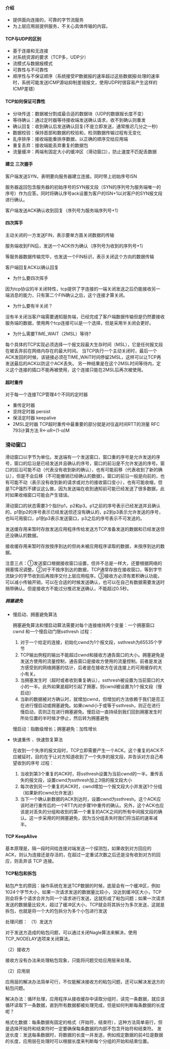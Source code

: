 #### 介绍

* 提供面向连接的，可靠的字节流服务
* 为上层应用层提供服务，不关心具体传输的内容。

#### TCP与UDP的区别
* 基于连接和无连接
* 对系统资源的要求（TCP多，UDP少）
* 流模式与数据报模式
* 可靠性与不可靠性
* 顺序性与不保证顺序（系统接受IP数据报的速率超过这些数据报i处理的速率时，系统可能发送ICMP源站抑制差错报文，使用UDP时很容易产生这样的ICMP差错）


#### TCP如何保证可靠性

* 分块传送：数据被分割成最合适的数据块（UDP的数据报长度不变）
* 等待确认：通过定时器等待接收端发送确认请求，收不到确认则重发
* 确认回复：收到确认后发送确认回复(不是立即发送，通常推迟几分之一秒)
* 数据校验：保持首部和数据的校验和，检测数据传输过程有无变化
* 乱序排序：接收端能重排序数据，以正确的顺序交给应用端
* 重复丢弃：接收端能丢弃重复的数据包
* 流量缓冲：两端有固定大小的缓冲区（滑动窗口），防止速度不匹配丢数据

#### 建立 三次握手

客户端发送SYN，表明要向服务器建立连接。同时带上初始序号ISN

服务器返回包含服务器的初始序号的SYN报文段（SYN的序列号为服务端唯一的序号）作为应答。同时将确认序号ack设置为客户的ISN+1以对客户的SYN报文段进行确认。

客户端发送ACK确认收到回复（序列号为服务端序列号+1）



#### 四次挥手

主动关闭的一方发送FIN，表示要单方面关闭数据的传输

服务端收到FIN后，发送一个ACK作为确认（序列号为收到的序列号+1）

等服务器数据传输完毕，也发送一个FIN标识，表示关闭这个方向的数据传输

客户端回复ACK以确认回复

* 为什么要四次挥手

因为tcp协议的半关闭特性，tcp提供了字连接的一端关闭发送之后仍能接收另一端消息的能力，只有第二个FIN确认之后，这个连接才算关闭。

* 为什么要有半关闭？

没有半关闭当客户端需要通知服务端，已经完成了客户端数据传输但是仍然要接收服务端的数据，使用两个tcp连接可以是一个选择，但是采用半关闭会更好。

* 为什么需要TIME_WAIT（2MSL）等待?

每个具体的TCP实现必须选择一个报文段最大生存时间（MSL），它是任何报文段在被丢弃前在网络内存在的最大时间。
当TCP执行一个主动关闭时，最后一个ACK发回的时候，该链接必须在TIME_WAIT时间停留2MSL，这样可以让TCP再发送最后的ACK以防这个ACK丢失。
另一种结果是在这个2MSL时间等待内，定义这个连接的插口不能再被使用，这个连接只能在2MSL后再次被使用。

#### 超时重传

对于每一个连接TCP管理4个不同的定时器
* 重传定时器
* 坚持定时器 persist
* 保活定时器 keepalive
* 2MSL定时器
TCP超时重传中最重要的部分就是对往返时间RTT的测量 RFC 793计算方法  R<-αR+(1-α)M

### 滑动窗口

滑动窗口以字节为单位。发送端有一个发送窗口，窗口重的序号是允许发送的序号，窗口的后沿是已经发送并且确认的序号，窗口的前沿是不允许发送的序号。窗口的后沿可能不动（代表没有收到新的确认），也有可能前移（代表收到了新的确认），但是不会后移（不可能撤销已经确认的数据）。窗口的前沿一般是向前的，也有可能不动（表示没有收到新的请求或对方的接收窗口变小），也有可能收缩，但是TCP强烈不建议这么做，因为发送端在收到通知前可能已经发送了很多数据，此时如果收缩窗口可能会产生错误。

滑动窗口的状态需要3个指针p1，p2和p3。p1之前的序号表示已经发送并且确认的，p1到p2的序号表示已经发送但还没有确认的，p2到p3表示允许发送的序号，也叫可用窗口，p1到p3表示发送窗口，p3之后的序号表示不可发送的。

发送缓存用来暂时存放发送应用程序传给发送方TCP准备发送的数据和已经发送但还没确认的数据。

接收缓存用来暂时存放按序到达的但尚未被应用程序读取的数据，未按序到达的数据。

注意三点：①发送窗口根据接收窗口设置，但并不总是一样大，还要根据网络的拥塞情况调整。②对于不按序到达的数据，TCP通常存放在接收窗口，等到字节流缺少的字节收到后再按序交付上层应用程序。③接收方必须有累积确认功能，可以减小传输开销，可以在合适的时候发送确认，也可以在自己有数据需要发送时捎带确认。但是接收方不能过分推迟发送确认，不能超过0.5秒。

##### 拥塞避免

* 慢启动、拥塞避免算法
  
  拥塞避免算法和慢启动算法需要对每个连接维持两个变量：一个拥塞窗口cwnd 和一个慢启动门限ssthresh
  过程：
  1. 对于一个给定的连接，初始化cwnd为1个报文段，ssthresh为65535个字节
  2. TCP输出例程的输出不能超过cwnd和接收方通告窗口的大小。拥塞避免是发送方使用的流量控制，通告窗口是接收方使用的流量控制。前者是发送方感受到的网络拥塞的估计，后者是在接收方在该连接上的可用缓存的大小有关。
  3. 当拥塞发生时（超时或者收到重复确认），ssthresh被设置为当前窗口的大小的一半。此外如果是超时引起了拥塞，则cwnd被设置为1个报文段（慢启动）
  4. 当新的数据被对方确认时，就增加cwnd，但增加的方法依赖于我们是否正在进行慢启动或拥塞避免。如果cwnd小于或等于ssthresh，则正在进行慢启动，否则正在进行拥塞避免。慢启动一直持续到我们回到拥塞发生时所处位置的半时候才停止，然后转为拥塞避免
  
  慢启动：指数级增长；拥塞避免：加性增长

* 快速重传 、快速恢复算法
  
  在收到一个失序的报文段时，TCP立即需要产生一个ACK。这个重复的ACK不应被延时，目的在于让对方知道收到了一个失序的报文段，并告诉对方自己希望收到的序号
  过程：
  1. 当收到第3个重复的ACK时，将ssthresh设置为当前cwnd的一半。重传丢失的报文段，设置cwnd为ssthresh加上3倍的报文段大小
  2. 每次收到另一个重复的ACK时，cwnd增加一个报文段大小并发送1个分组（如果新的cwnd允许发送）
  3. 当下一个确认新数据的ACK到达时，设置cwnd为ssthresh。这个ACK应该时进行重传后的一个RTT内对步骤1中重传的确认。另外，这个ACK也应该是对丢失的分组和收到的第一个重复的ACK之间的所有中间报文段的确认。这一步采用的时拥塞避免，因为当分组丢失时我们将当前的速率减半。

#### TCP KeepAlive 

基本原理是，隔一段时间给连接对端发送一个探测包，如果收到对方回应的 ACK，则认为连接还是存活的，在超过一定重试次数之后还是没有收到对方的回应，则丢弃该 TCP 连接。

#### TCP粘包和拆包

粘包产生的原因：操作系统在发送TCP数据的时候，底层会有一个缓冲区，例如1024个字节大小，如果一次请求发送的数据量比较小，没达到缓冲区大小，TCP则会将多个请求合并为同一个请求进行发送，这就形成了粘包问题；如果一次请求发送的数据量比较大，超过了缓冲区大小，TCP就会将其拆分为多次发送，这就是拆包，也就是将一个大的包拆分为多个小包进行发送

处理问题：
（1）发送方

对于发送方造成的粘包问题，可以通过关闭Nagle算法来解决，使用TCP_NODELAY选项来关闭算法。

（2）接收方

接收方没有办法来处理粘包现象，只能将问题交给应用层来处理。

（2）应用层

应用层的解决办法简单可行，不仅能解决接收方的粘包问题，还可以解决发送方的粘包问题。

解决办法：循环处理，应用程序从接收缓存中读取分组时，读完一条数据，就应该循环读取下一条数据，直到所有数据都被处理完成，但是如何判断每条数据的长度呢？

格式化数据：每条数据有固定的格式（开始符，结束符），这种方法简单易行，但是选择开始符和结束符时一定要确保每条数据的内部不包含开始符和结束符。
发送长度：发送每条数据时，将数据的长度一并发送，例如规定数据的前4位是数据的长度，应用层在处理时可以根据长度来判断每个分组的开始和结束位置。
